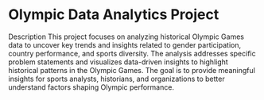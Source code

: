 # Olympic Data Analytics Project
Description
This project focuses on analyzing historical Olympic Games data to uncover key trends and insights related to gender participation, country performance, and sports diversity. The analysis addresses specific problem statements and visualizes data-driven insights to highlight historical patterns in the Olympic Games. The goal is to provide meaningful insights for sports analysts, historians, and organizations to better understand factors shaping Olympic performance.
